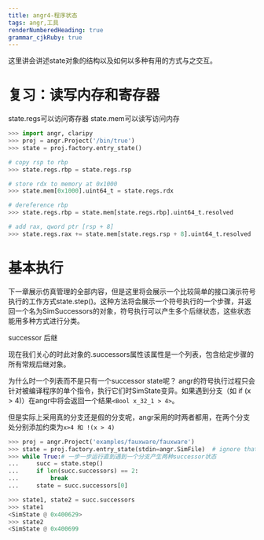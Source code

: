 ```yaml
---
title: angr4-程序状态
tags: angr,工具
renderNumberedHeading: true
grammar_cjkRuby: true
---
```


这里讲会讲述state对象的结构以及如何以多种有用的方式与之交互。

# 复习：读写内存和寄存器
state.regs可以访问寄存器
state.mem可以读写访问内存

``` python
>>> import angr, claripy
>>> proj = angr.Project('/bin/true')
>>> state = proj.factory.entry_state()

# copy rsp to rbp
>>> state.regs.rbp = state.regs.rsp

# store rdx to memory at 0x1000
>>> state.mem[0x1000].uint64_t = state.regs.rdx

# dereference rbp
>>> state.regs.rbp = state.mem[state.regs.rbp].uint64_t.resolved

# add rax, qword ptr [rsp + 8]
>>> state.regs.rax += state.mem[state.regs.rsp + 8].uint64_t.resolved
```
# 基本执行
下一章展示仿真管理的全部内容，但是这里将会展示一个比较简单的接口演示符号执行的工作方式state.step()。这种方法将会展示一个符号执行的一个步骤，并返回一个名为SimSuccessors的对象，符号执行可以产生多个后继状态，这些状态能用多种方式进行分类。

successor 后继

现在我们关心的时此对象的.successors属性该属性是一个列表，包含给定步骤的所有常规后继对象。

为什么时一个列表而不是只有一个successor state呢？ angr的符号执行过程只会针对被编译程序的单个指令，执行它们时SimState变异。如果遇到分支（如 if (x > 4)）在angr中将会返回一个结果`<Bool x_32_1 > 4>`。

但是实际上采用真的分支还是假的分支呢，angr采用的时两者都用，在两个分支处分别添加约束为`x>4 和 !(x > 4)`

``` python
>>> proj = angr.Project('examples/fauxware/fauxware')
>>> state = proj.factory.entry_state(stdin=angr.SimFile)  # ignore that argument for now - we're disabling a more complicated default setup for the sake of education
>>> while True:# 一步一步运行直到遇到一个分支产生两种successor状态
...     succ = state.step()
...     if len(succ.successors) == 2:
...         break
...     state = succ.successors[0]

>>> state1, state2 = succ.successors
>>> state1
<SimState @ 0x400629>
>>> state2
<SimState @ 0x400699
```